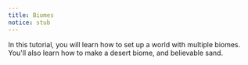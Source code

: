 ```yaml
---
title: Biomes
notice: stub
---
```


In this tutorial, you will learn how to set up a world with multiple biomes.  You'll also learn how to make a desert biome, and believable sand.
